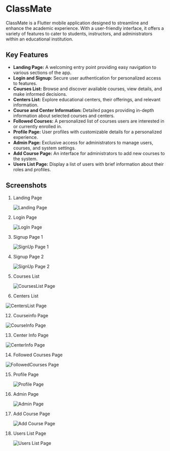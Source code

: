 # ClassMate

ClassMate is a Flutter mobile application designed to streamline and enhance the academic experience. With a user-friendly interface, it offers a variety of features to cater to students, instructors, and administrators within an educational institution.

## Key Features

- **Landing Page:** A welcoming entry point providing easy navigation to various sections of the app.
- **Login and Signup:** Secure user authentication for personalized access to features.
- **Courses List:** Browse and discover available courses, view details, and make informed decisions.
- **Centers List:** Explore educational centers, their offerings, and relevant information.
- **Course and Center Information:** Detailed pages providing in-depth information about selected courses and centers.
- **Followed Courses:** A personalized list of courses users are interested in or currently enrolled in.
- **Profile Page:** User profiles with customizable details for a personalized experience.
- **Admin Page:** Exclusive access for administrators to manage users, courses, and system settings.
- **Add Course Page:** An interface for administrators to add new courses to the system.
- **Users List Page:** Display a list of users with brief information about their roles and profiles.


## Screenshots

1. Landing Page
   
   ![Landing Page](https://github.com/Omar073/ClassMate-SWproj/assets/120687551/cf66ecee-c7e0-495f-9c8d-fbc26df8a266)

3. Login Page
   
   ![LogIn Page](https://github.com/Omar073/ClassMate-SWproj/assets/120687551/f0022a7c-7343-4637-b148-820a10b4c170)

5. Signup Page 1
   
   ![SignUp Page 1](https://github.com/Omar073/ClassMate-SWproj/assets/120687551/2d4201f9-ca71-4bed-b3ce-21be08937c1b)

7. Signup Page 2
   
   ![SignUp Page 2](https://github.com/Omar073/ClassMate-SWproj/assets/120687551/1a47ac2e-858b-4933-8157-a050fd6ac787)

9. Courses List
    
   ![CoursesList Page](https://github.com/Omar073/ClassMate-SWproj/assets/120687551/76092ef3-60b6-4a4c-a8aa-dd3a69de0ba1)

11. Centers List
    
   ![CentersList Page ](https://github.com/Omar073/ClassMate-SWproj/assets/120687551/3eb51fe3-19ba-4d57-ac00-aa2aec18b098)

12. Courseinfo Page
    
   ![CourseInfo Page](https://github.com/Omar073/ClassMate-SWproj/assets/120687551/6426bc84-ed7f-4c2d-adeb-ce98ebebd6f1)

13. Center Info Page
    
   ![CenterInfo Page](https://github.com/Omar073/ClassMate-SWproj/assets/120687551/f995a60a-19b1-4389-ad80-149410ce5afe)

14. Followed Courses Page
    
   ![FollowedCourses Page](https://github.com/Omar073/ClassMate-SWproj/assets/120687551/9f3f7bfc-8399-424b-b812-205011f8a91a)

15. Profile Page
    
    ![Profile Page](https://github.com/Omar073/ClassMate-SWproj/assets/120687551/62297019-fa24-4e34-9819-b0a1e1d06b6d)

16. Admin Page
    
    ![Admin Page](https://github.com/Omar073/ClassMate-SWproj/assets/120687551/06bc69df-12ab-4b29-9c44-ceaf0354ef8b)

17. Add Course Page
    
    ![Add Course Page](https://github.com/Omar073/ClassMate-SWproj/assets/120687551/5da8bf41-a6b8-47dd-b60a-f969f0eccade)

18. Users List Page
    
    ![Users List Page](https://github.com/Omar073/ClassMate-SWproj/assets/120687551/60eea909-17e4-447c-9759-5c63c3e7e3a3)
